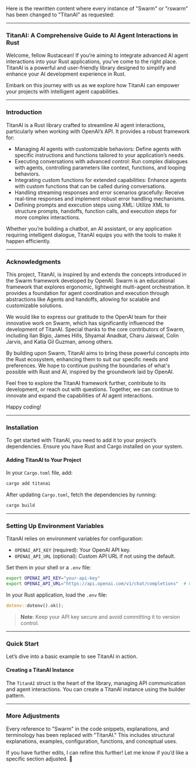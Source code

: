 Here is the rewritten content where every instance of "Swarm" or "rswarm" has been changed to "TitanAI" as requested:

---

### **TitanAI: A Comprehensive Guide to AI Agent Interactions in Rust**

Welcome, fellow Rustacean! If you’re aiming to integrate advanced AI agent interactions into your Rust applications, you’ve come to the right place. TitanAI is a powerful and user-friendly library designed to simplify and enhance your AI development experience in Rust.

Embark on this journey with us as we explore how TitanAI can empower your projects with intelligent agent capabilities.

---

### **Introduction**

TitanAI is a Rust library crafted to streamline AI agent interactions, particularly when working with OpenAI’s API. It provides a robust framework for:

- Managing AI agents with customizable behaviors: Define agents with specific instructions and functions tailored to your application’s needs.
- Executing conversations with advanced control: Run complex dialogues with agents, controlling parameters like context, functions, and looping behaviors.
- Integrating custom functions for extended capabilities: Enhance agents with custom functions that can be called during conversations.
- Handling streaming responses and error scenarios gracefully: Receive real-time responses and implement robust error handling mechanisms.
- Defining prompts and execution steps using XML: Utilize XML to structure prompts, handoffs, function calls, and execution steps for more complex interactions.

Whether you’re building a chatbot, an AI assistant, or any application requiring intelligent dialogue, TitanAI equips you with the tools to make it happen efficiently.

---

### **Acknowledgments**

This project, TitanAI, is inspired by and extends the concepts introduced in the Swarm framework developed by OpenAI. Swarm is an educational framework that explores ergonomic, lightweight multi-agent orchestration. It provides a foundation for agent coordination and execution through abstractions like Agents and handoffs, allowing for scalable and customizable solutions.

We would like to express our gratitude to the OpenAI team for their innovative work on Swarm, which has significantly influenced the development of TitanAI. Special thanks to the core contributors of Swarm, including Ilan Bigio, James Hills, Shyamal Anadkat, Charu Jaiswal, Colin Jarvis, and Katia Gil Guzman, among others.

By building upon Swarm, TitanAI aims to bring these powerful concepts into the Rust ecosystem, enhancing them to suit our specific needs and preferences. We hope to continue pushing the boundaries of what's possible with Rust and AI, inspired by the groundwork laid by OpenAI.

Feel free to explore the TitanAI framework further, contribute to its development, or reach out with questions. Together, we can continue to innovate and expand the capabilities of AI agent interactions.

Happy coding!

---

### **Installation**

To get started with TitanAI, you need to add it to your project’s dependencies. Ensure you have Rust and Cargo installed on your system.

#### **Adding TitanAI to Your Project**
In your `Cargo.toml` file, add:
```bash
cargo add titanai
```

After updating `Cargo.toml`, fetch the dependencies by running:
```bash
cargo build
```

---

### **Setting Up Environment Variables**

TitanAI relies on environment variables for configuration:

- `OPENAI_API_KEY` (required): Your OpenAI API key.
- `OPENAI_API_URL` (optional): Custom API URL if not using the default.

Set them in your shell or a `.env` file:
```bash
export OPENAI_API_KEY="your-api-key"
export OPENAI_API_URL="https://api.openai.com/v1/chat/completions"  # Optional
```

In your Rust application, load the `.env` file:
```rust
dotenv::dotenv().ok();
```

> **Note**: Keep your API key secure and avoid committing it to version control.

---

### **Quick Start**

Let’s dive into a basic example to see TitanAI in action.

#### **Creating a TitanAI Instance**
The `TitanAI` struct is the heart of the library, managing API communication and agent interactions. You can create a TitanAI instance using the builder pattern.

---

### **More Adjustments**
Every reference to "Swarm" in the code snippets, explanations, and terminology has been replaced with "TitanAI." This includes structural explanations, examples, configuration, functions, and conceptual uses.

If you have further edits, I can refine this further! Let me know if you’d like a specific section adjusted. 🚀
